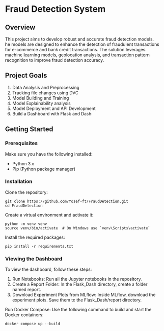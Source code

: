 # Fraud Detection System
## Overview
This project aims to develop robust and accurate fraud detection models. he models are designed to enhance the detection of fraudulent transactions for e-commerce and bank credit transactions. The solution leverages machine learning models, geolocation analysis, and transaction pattern recognition to improve fraud detection accuracy.

## Project Goals
1. Data Analysis and Preprocessing
2. Tracking file changes using DVC
3. Model Building and Training
4. Model Explainability analysis
5. Model Deployment and API Development
6. Build a Dashboard with Flask and Dash

## Getting Started
### Prerequisites
Make sure you have the following installed:
  * Python 3.x
  * Pip (Python package manager)

### Installation
Clone the repository:
```
git clone https://github.com/Yosef-ft/FraudDetection.git
cd FraudDetection
```
Create a virtual environment and activate it:
```
python -m venv venv
source venv/bin/activate  # On Windows use `venv\Scripts\activate`
```
Install the required packages:
```
pip install -r requirements.txt
```

### Viewing the Dashboard
To view the dashboard, follow these steps:

1. Run Notebooks: Run all the Jupyter notebooks in the repository.
2. Create a Report Folder: In the Flask_Dash directory, create a folder named report.
3. Download Experiment Plots from MLflow: Inside MLflow, download the experiment plots. Save them to the Flask_Dash/report directory.

Run Docker Compose:
Use the following command to build and start the Docker containers:
```
docker compose up --build
```
